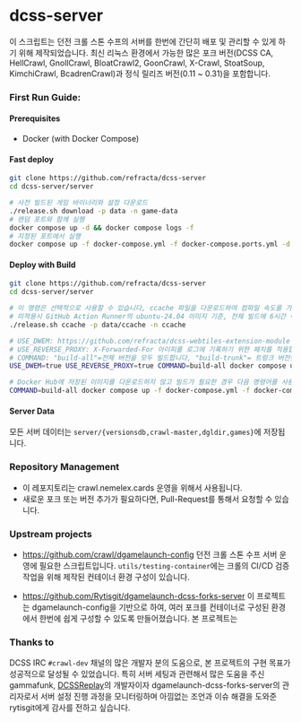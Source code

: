# dcss-server

이 스크립트는 던전 크롤 스톤 수프의 서버를 한번에 간단히 배포 및 관리할 수 있게 하기 위해 제작되었습니다. 최신 리눅스 환경에서 가능한 많은 포크 버전(DCSS CA, HellCrawl, GnollCrawl, BloatCrawl2, GoonCrawl, X-Crawl, StoatSoup, KimchiCrawl, BcadrenCrawl)과 정식 릴리즈 버전(0.11 ~ 0.31)을 포함합니다.

### First Run Guide:

#### Prerequisites

* Docker (with Docker Compose)

#### Fast deploy

```bash
git clone https://github.com/refracta/dcss-server
cd dcss-server/server

# 사전 빌드된 게임 바이너리와 설정 다운로드
./release.sh download -p data -n game-data
# 랜덤 포트와 함께 실행
docker compose up -d && docker compose logs -f
# 지정된 포트에서 실행
docker compose up -f docker-compose.yml -f docker-compose.ports.yml -d && docker compose logs -f
```

#### Deploy with Build

```bash
git clone https://github.com/refracta/dcss-server
cd dcss-server/server

# 이 명령은 선택적으로 사용할 수 있습니다, ccache 파일을 다운로드하여 컴파일 속도를 가속할 수 있습니다. 
# 미적용시 GitHub Action Runner의 ubuntu-24.04 이미지 기준, 전체 빌드에 6시간 이상이 소요되며, 적용시 45분 정도로 가속됩니다.
./release.sh ccache -p data/ccache -n ccache

# USE_DWEM: https://github.com/refracta/dcss-webtiles-extension-module 사용을 적용합니다.
# USE_REVERSE_PROXY: X-Forwarded-For 아이피를 로그에 기록하기 위한 패치를 적용합니다.
# COMMAND: "build-all"=전체 버전을 모두 빌드합니다, "build-trunk"= 트렁크 버전만 빌드합니다.
USE_DWEM=true USE_REVERSE_PROXY=true COMMAND=build-all docker compose up -d && docker compose logs -f

# Docker Hub에 저장된 이미지를 다운로드하지 않고 빌드가 필요한 경우 다음 명령어를 사용할 수 있습니다.
COMMAND=build-all docker compose up -f docker-compose.yml -f docker-compose.build.yml -d && docker compose logs -f
```

#### Server Data
모든 서버 데이터는 `server/{versionsdb,crawl-master,dgldir,games}`에 저장됩니다.

### Repository Management
* 이 레포지토리는 crawl.nemelex.cards 운영을 위해서 사용됩니다.
* 새로운 포크 또는 버전 추가가 필요하다면, Pull-Request를 통해서 요청할 수 있습니다.

### Upstream projects
* https://github.com/crawl/dgamelaunch-config
던전 크롤 스톤 수프 서버 운영에 필요한 스크립트입니다. `utils/testing-container`에는 크롤의 CI/CD 검증 작업을 위해 제작된 컨테이너 환경 구성이 있습니다.

* https://github.com/Rytisgit/dgamelaunch-dcss-forks-server
이 프로젝트는 dgamelaunch-config을 기반으로 하여, 여러 포크를 컨테이너로 구성된 환경에서 한번에 쉽게 구성할 수 있도록 만들어졌습니다. 본 프로젝트는  

### Thanks to

DCSS IRC `#crawl-dev` 채널의 많은 개발자 분의 도움으로, 본 프로젝트의 구현 목표가 성공적으로 달성될 수 있었습니다. 
특히 서버 세팅과 관련해서 많은 도움을 주신 gammafunk, [DCSSReplay](https://github.com/rytisgit/dcssreplay)의 개발자이자 dgamelaunch-dcss-forks-server의 관리자로서
서버 설정 진행 과정을 모니터링하며 아낌없는 조언과 이슈 해결을 도와준 rytisgit에게 감사를 전하고 싶습니다.
